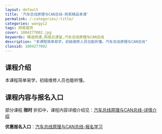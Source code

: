 ```yaml
---
layout: default
title: '汽车总线原理与CAN总线-网易精品单课'
permalink: /:categories/:title/
categories: wangyi2
tags: 网易提供
cover: 1004277002.jpg
keywords: 精选网课,网易云课堂,汽车总线原理与CAN总线
description: "本课程简单易学，初级维修人员也能听懂。汽车总线原理与CAN总线"
classid: 1004277002
---
```


## 课程介绍

本课程简单易学，初级维修人员也能听懂。

## 课程内容与报名入口

部分课程 **限时** 折扣中，课程内容详细介绍见：[汽车总线原理与CAN总线-详情介绍](https://study.163.com/course/introduction/1004277002.htm?share=1&shareId=1025206652&utm_campaign=share&utm_medium=iphoneShare&utm_source=&utm_u=1025206652)

**优惠报名入口**：[汽车总线原理与CAN总线-报名学习](https://study.163.com/course/introduction/1004277002.htm?share=1&shareId=1025206652&utm_campaign=share&utm_medium=iphoneShare&utm_source=&utm_u=1025206652)

